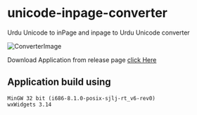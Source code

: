 # unicode-inpage-converter
Urdu Unicode to inPage and inpage to Urdu Unicode converter

![ConverterImage](https://user-images.githubusercontent.com/35717992/97702707-413dfa80-1ad1-11eb-87c4-221a8e6523d6.png)

Download Application from release page [click Here](https://github.com/umer0586/unicode-inpage-converter/releases/tag/v1.0.0) 

## Application build using

    MinGW 32 bit (i686-8.1.0-posix-sjlj-rt_v6-rev0)
    wxWidgets 3.14

